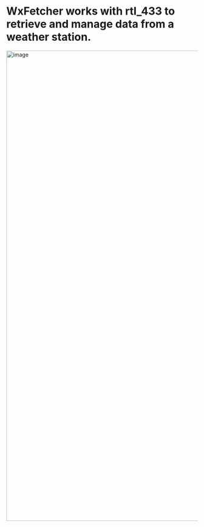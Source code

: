 # WxFetcher works with rtl_433 to retrieve and manage data from a weather station.

<img width="1948" height="1238" alt="image" src="https://github.com/user-attachments/assets/cc5980c5-1437-4651-9630-d63ff3095bc1" />
